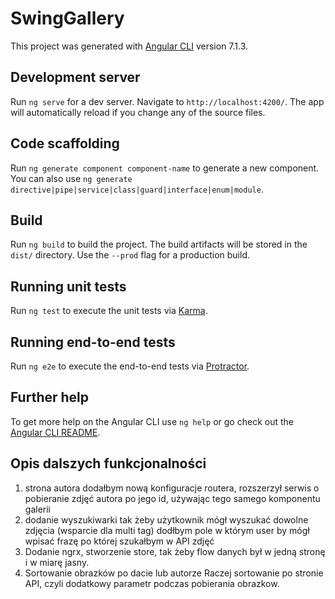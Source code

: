 # SwingGallery

This project was generated with [Angular CLI](https://github.com/angular/angular-cli) version 7.1.3.

## Development server

Run `ng serve` for a dev server. Navigate to `http://localhost:4200/`. The app will automatically reload if you change any of the source files.

## Code scaffolding

Run `ng generate component component-name` to generate a new component. You can also use `ng generate directive|pipe|service|class|guard|interface|enum|module`.

## Build

Run `ng build` to build the project. The build artifacts will be stored in the `dist/` directory. Use the `--prod` flag for a production build.

## Running unit tests

Run `ng test` to execute the unit tests via [Karma](https://karma-runner.github.io).

## Running end-to-end tests

Run `ng e2e` to execute the end-to-end tests via [Protractor](http://www.protractortest.org/).

## Further help

To get more help on the Angular CLI use `ng help` or go check out the [Angular CLI README](https://github.com/angular/angular-cli/blob/master/README.md).

## Opis dalszych funkcjonalności

1. strona autora
	dodałbym nową konfiguracje routera, rozszerzył serwis o pobieranie zdjęć autora po jego id, używając tego samego komponentu galerii
2. dodanie wyszukiwarki tak żeby użytkownik mógł wyszukać dowolne zdjęcia (wsparcie dla multi tag)
	dodłbym pole w którym user by mógł wpisać frazę po której szukałbym w API zdjęć
3. Dodanie ngrx, stworzenie store, tak żeby flow danych był w jedną stronę i w miarę jasny.
4. Sortowanie obrazków po dacie lub autorze
	Raczej sortowanie po stronie API, czyli dodatkowy parametr podczas pobierania obrazkow.
